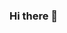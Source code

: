 ### Hi there 👋

<!--
**luoxich01/luoxich01** is a ✨ _special_ ✨ repository because its `README.md` (this file) appears on your GitHub profile.
💻 Working to explore data
:space_invader: Coding SQL, Python, SAS, R
🌱 Currently learning Data Visualization and Machine Learning
❤️ Open Source Software
🐧 Linux ... it does infinite loops in 5 seconds.
-->
